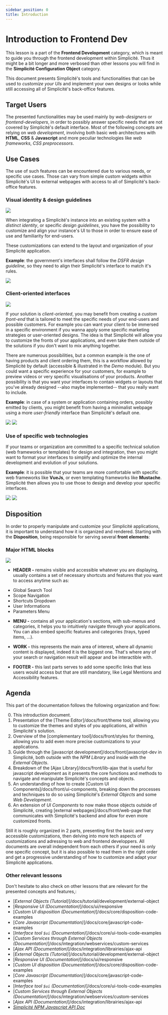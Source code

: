 ```yaml
---
sidebar_position: 0
title: Introduction
---
```


Introduction to Frontend Dev
============================

<div class="warning">
    This lesson is a part of the <b>Frontend Development</b> category, which is meant to guide you through the frontend development within Simplicité. Thus it might be a bit longer and more verbosed than other lessons you will find in the <b>Simplicité Configuration Object</b> category.
</div>

This document presents Simplicité's tools and functionalities that can be used to *customize your UIs* and implement your own designs or looks while still accessing all of Simplicité's back-office features.

## Target Users

The presented functionalities may be used mainly by *web-designers* or *frontend-developers*, in order to possibly answer specific needs that are not covered by Simplicité's default interface.
Most of the following concepts are relying on *web development*, involving both basic web architectures with **HTML**, **CSS** & **Javascript** and more peculiar technologies like *web frameworks*, *CSS preprocessors*.

## Use Cases

The use of such features can be encountered due to various needs, or specific use cases. Those can vary from simple custom widgets within Simplicité's UI to external webpages with access to all of Simplicité's back-office features.

### Visual identity & design guidelines

![](img/introduction/identity-guidelines.png)

When integrating a Simplicité's instance into an existing system with a *distinct identity*, or specific *design guidelines*, you have the possibility to customize and align your instance's UI to those in order to ensure ease of use and familiarity for end-users.

These customizations can extend to the layout and organization of your Simplicité application.

**Example**: the government's interfaces shall follow the *DSFR design guideline*, so they need to align their Simplicité's interface to match it's rules.

![](img/introduction/dsfr-simplicite.png)

### Client-oriented interfaces

![](img/introduction/client-oriented-webpage.png)

If your solution is *client-oriented*, you may benefit from creating a *custom front-end* that is tailored to meet the specific needs of your end-users and possible customers. For example you can want your client to be immersed in a specific environment if you wanna apply some specific marketing strategies or user-oriented designs. The idea is that Simplicité will allow you to customize the fronts of your applications, and even take them outside of the solutions if you don't want to mix anything together. 

There are numerous possibilities, but a common example is the one of having products and client ordering them, this is a workflow allowed by Simplicité by default (accessible & illustrated in the *Demo* module). But you could want a specific experience for your customers, for example to preview videos or very specific visualisations of your products. Another possibility is that you want your interfaces to contain widgets or layouts that you've already designed --also maybe implemented-- that you really want to include.

**Example**: in case of a system or application containing orders, possibly emitted by clients, you might benefit from having a minimalist webpage using a more *user-friendly* interface than Simplicité's default one.

![](img/introduction/order-internal-page.png)
![](img/introduction/order-external-page.png)


### Use of specific web technologies

If your teams or organization are committed to a specific technical solution (web frameworks or templates) for design and integration, then you might want to format your interfaces to simplify and optimize the internal development and evolution of your solutions.

**Example**: it is possible that your teams are more comfortable with specific web frameworks like **VueJs**, or even templating frameworks like **Mustache**. Simplicité then allows you to use those to design and develop your specific interfaces.

![](img/introduction/vue-webpage.png)
![](img/introduction/mustache-webpage.png)

## Disposition

In order to properly manipulate and customize your Simplicité applications, it is important to understand how it is organized and rendered. Starting with the **Disposition**, being responsible for serving several **front elements**:

### Major HTML blocks

![](img/introduction/disposition-schema.png)

* **HEADER -** remains visible and accessible whatever you are displaying, usually contains a set of necessary shortcuts and features that you want to access anytime such as:
- Global Search Tool
- Scope Navigation
- Shortcuts Dropdown
- User Informations
- Parameters Menu

* **MENU -** contains all your application's sections, with sub-menus and categories, it helps you to intuitively navigate through your applications. You can also embed specific features and categories (trays, typed items, ...).

* **WORK -** this represents the main area of interest, where all dynamic content is displayed, indeed it is the biggest one. That's where any of your search or navigation result will appear and be interactible with.

* **FOOTER -** this last parts serves to add some specific links that less users would access but that are still mandatory, like Legal Mentions and Accessibility features.

## Agenda

This part of the documentation follows the following organization and flow:

0) This introduction document.
1) Presentation of the [Theme Editor]/docs/front/theme tool, allowing you to customize the themes and styles of you applications, all within Simplicité's solution.
2) Overview of the [complementary tool]/docs/front/styles for theming, allowing you to add even more precise customizations to your applications.
3) Guide through the [javascript development]/docs/front/javascript-dev in Simplicité, both outside with the *NPM Library* and inside with the *External Objects*.
4) Breakdown of the [Ajax Library]/docs/front/lib-ajax that is useful for javascript development as it presents the core functions and methods to navigate and manipulate Simplicité's concepts and objects.
5) An understanding of how to create [Custom UI Components]/docs/front/ui-components, breaking down the processes and techniques to do so using Simplicité's  *External Objects* and some *Web Development*.
6) An extension of *UI Components* to now make those objects outside of Simplicité, creating [external webpages]/docs/front/web-page that communicates with Simplicité's backend and allow for even more customized fronts.

Still it is roughly organized in 2 parts, presenting first the basic and very accessible customizations, then delving into more tech aspects of customizations and adressing to web and frontend developpers. All documents are overall independent from each others if your need is only one specific concept, but it is also possible to read them in the right order and get a progressive understanding of how to customize and adapt your Simplicité applications.

### Other relevant lessons

Don't hesitate to also check on other lessons that are relevant for the presented concepts and features,: 

* [*External Objects (Tutorial)*]/docs/tutorial/development/external-object  
* [*Responsive UI (Documentation)*]/docs/ui/responsive  
* [*Custom UI disposition (Documentation)*]/docs/core/disposition-code-examples  
* [*Core Javascript (Documentation)*]/docs/core/javascript-code-examples  
* [*Interface tool `$ui` (Documentation)*]/docs/core/ui-tools-code-examples  
* [*Custom Services through External Objects (Documentation)*]/docs/integration/webservices/custom-services  
* [*Ajax API (Documentation)*]/docs/integration/librairies/ajax-api  
* [*External Objects (Tutorial)*]/docs/tutorial/development/external-object  
* [*Responsive UI (Documentation)*]/docs/ui/responsive  
* [*Custom UI disposition (Documentation)*]/docs/core/disposition-code-examples  
* [*Core Javascript (Documentation)*]/docs/core/javascript-code-examples  
* [*Interface tool `$ui` (Documentation)*]/docs/core/ui-tools-code-examples  
* [*Custom Services through External Objects (Documentation)*]/docs/integration/webservices/custom-services  
* [*Ajax API (Documentation)*]/docs/integration/librairies/ajax-api  
* [*Simplicité NPM Javascript API Doc*](https://simplicitesoftware.github.io/javascript-api/)
